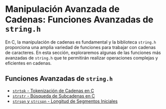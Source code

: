 # **Manipulación Avanzada de Cadenas:** Funciones Avanzadas de `string.h`

En C, la manipulación de cadenas es fundamental y la biblioteca `string.h` proporciona una amplia variedad de funciones para trabajar con cadenas de caracteres. En esta sección, exploraremos algunas de las funciones más avanzadas de `string.h` que te permitirán realizar operaciones complejas y eficientes en cadenas.

## Funciones Avanzadas de `string.h`

- [`strtok` - Tokenización de Cadenas en C](./strtok/strtok.md)
- [`strstr` - Búsqueda de Subcadenas en C](./strstr/strstr.md)
- [`strspn` y `strcspn` - Longitud de Segmentos Iniciales](./strspnStrcspn/strspnStrcspn.md)